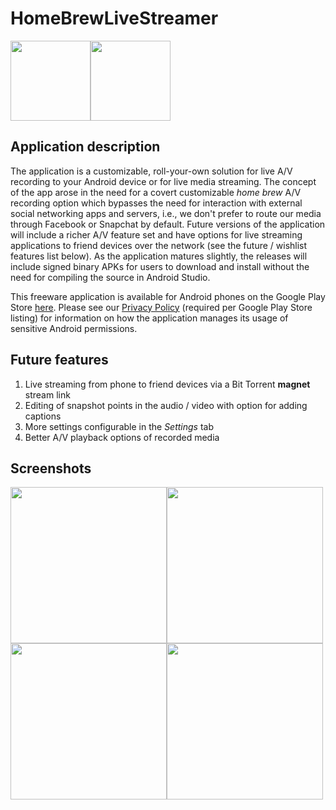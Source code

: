 # HomeBrewLiveStreamer

<img src="https://github.com/maxieds/HomeBrewLiveStreamer/blob/master/app/src/main/res/drawable/streaminglogo128.png" width="128" /><img src="https://github.com/maxieds/HomeBrewLiveStreamer/blob/master/app/src/main/res/drawable/streaminglogo32.png" width="128" />

## Application description

The application is a customizable, roll-your-own solution for live A/V recording to your 
Android device or for live media streaming. The concept of the app arose in the need for a 
covert customizable *home brew* A/V recording option which bypasses the need for interaction 
with external social networking apps and servers, i.e., we don't prefer to route our media through 
Facebook or Snapchat by default. Future versions of the application will include a richer A/V 
feature set and have options for live streaming applications to friend devices over the network 
(see the future / wishlist features list below). As the application matures slightly, the 
releases will include signed binary APKs for users to download and install without the need for 
compiling the source in Android Studio. 

This freeware application is available for Android phones on the Google Play Store [here](https://play.google.com/store/apps/details?id=com.maxieds.codenamepumpkinsconcert). 
Please see our [Privacy Policy](https://github.com/maxieds/HomeBrewLiveStreamer/wiki/PrivacyPolicy) (required per Google Play Store listing) for information on how the application manages its usage of sensitive Android permissions. 

## Future features

1. Live streaming from phone to friend devices via a Bit Torrent **magnet** stream link
2. Editing of snapshot points in the audio / video with option for adding captions
3. More settings configurable in the *Settings* tab
4. Better A/V playback options of recorded media 

## Screenshots

<img src="https://github.com/maxieds/HomeBrewLiveStreamer/blob/master/screenshots/Screenshot_20180628-001510.png" width="250" /><img src="https://github.com/maxieds/HomeBrewLiveStreamer/blob/master/screenshots/Screenshot_20180628-001502.png" width="250" />
<img src="https://github.com/maxieds/HomeBrewLiveStreamer/blob/master/screenshots/Screenshot_20180703-002712.png" width="250" /><img src="https://github.com/maxieds/HomeBrewLiveStreamer/blob/master/screenshots/Screenshot_20180703-002729.png" width="250" />

